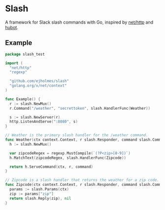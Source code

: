 # Slash

A framework for Slack slash commands with Go, inspired by [net/http](https://golang.org/pkg/net/http/) and [hubot](https://github.com/github/hubot).

## Example

```go
package slash_test

import (
  "net/http"
  "regexp"

  "github.com/ejholmes/slash"
  "golang.org/x/net/context"
)

func Example() {
  r := slash.NewMux()
  r.Command("/weather", "secrettoken", slash.HandlerFunc(Weather))

  s := slash.NewServer(r)
  http.ListenAndServe(":8080", s)
}

// Weather is the primary slash handler for the /weather command.
func Weather(ctx context.Context, r slash.Responder, command slash.Command) (slash.Response, error) {
  h := slash.NewMux()

  var zipcodeRegex = regexp.MustCompile(`(?P<zip>[0-9])`)
  h.MatchText(zipcodeRegex, slash.HandlerFunc(Zipcode))

  return h.ServeCommand(ctx, r, command)
}

// Zipcode is a slash handler that returns the weather for a zip code.
func Zipcode(ctx context.Context, r slash.Responder, command slash.Command) (slash.Response, error) {
  params := slash.Params(ctx)
  zip := params["zip"]
  return slash.Reply(zip), nil
}
```

